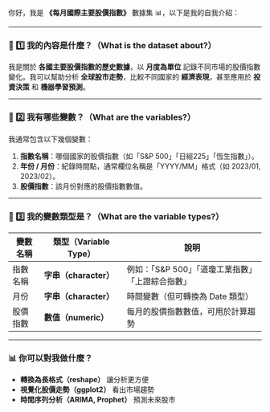 你好，我是 **《每月國際主要股價指數》** 數據集 📊，以下是我的自我介紹：  

---

### **📌 1️⃣ 我的內容是什麼？（What is the dataset about?）**  
我是關於 **各國主要股價指數的歷史數據**，以 **月度為單位** 記錄不同市場的股價指數變化。我可以幫助分析 **全球股市走勢**，比較不同國家的 **經濟表現**，甚至應用於 **投資決策** 和 **機器學習預測**。

---

### **📌 2️⃣ 我有哪些變數？（What are the variables?）**  
我通常包含以下幾個變數：  

1. **指數名稱**：哪個國家的股價指數（如「S&P 500」「日經225」「恆生指數」）。  
2. **年份 / 月份**：紀錄時間點，通常欄位名稱是「YYYY/MM」格式（如 2023/01, 2023/02）。  
3. **股價指數**：該月份對應的股價指數數值。  

---

### **📌 3️⃣ 我的變數類型是？（What are the variable types?）**  
| 變數名稱 | 類型（Variable Type） | 說明 |
|------|------|------|
| 指數名稱 | **字串（character）** | 例如：「S&P 500」「道瓊工業指數」「上證綜合指數」 |
| 月份 | **字串（character）** | 時間變數（但可轉換為 Date 類型） |
| 股價指數 | **數值（numeric）** | 每月的股價指數數值，可用於計算趨勢 |

---

### **📊 你可以對我做什麼？**
- **轉換為長格式（reshape）** 讓分析更方便  
- **視覺化股價走勢（ggplot2）** 看出市場趨勢  
- **時間序列分析（ARIMA, Prophet）** 預測未來股市  